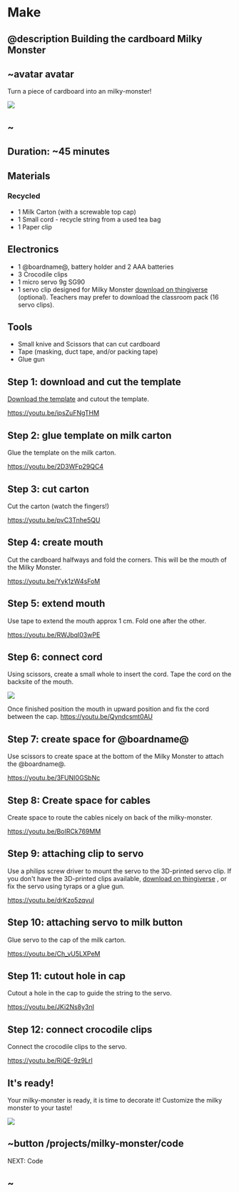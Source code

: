 # Make
## @description Building the cardboard Milky Monster

## ~avatar avatar

Turn a piece of cardboard into an milky-monster!

![](/static/mb/projects/milky-monster/monsters.jpg)

## ~

## Duration: ~45 minutes

## Materials
### Recycled
* 1 Milk Carton (with a screwable top cap)
* 1 Small cord - recycle string from a used tea bag
* 1 Paper clip

## Electronics
* 1 @boardname@, battery holder and 2 AAA batteries
* 3 Crocodile clips
* 1 micro servo 9g SG90
* 1 servo clip designed for Milky Monster [download on thingiverse](http://www.thingiverse.com/thing:2185971) (optional). Teachers may prefer to download the classroom pack (16 servo clips).

## Tools
* Small knive and  Scissors that can cut cardboard
* Tape (masking, duct tape, and/or packing tape)
* Glue gun

## Step 1: download and cut the template

[Download the template](/static/mb/projects/milky-monster/template.pdf) and cutout the template.

https://youtu.be/ipsZuFNgTHM

## Step 2: glue template on milk carton

Glue the template on the milk carton.

https://youtu.be/2D3WFp29QC4

## Step 3: cut carton

Cut the carton (watch the fingers!)

https://youtu.be/pvC3Tnhe5QU

## Step 4: create mouth

Cut the cardboard halfways and fold the corners. This will be the mouth of the Milky Monster.

https://youtu.be/Yyk1zW4sFoM

## Step 5: extend mouth

Use tape to extend the mouth approx 1 cm. Fold one after the other.

https://youtu.be/RWJbqI03wPE

## Step 6: connect cord

Using scissors, create a small whole to insert the cord. Tape the cord on the backsite of the mouth.

![](/static/mb/projects/milky-monster/connectmouth.jpg)

Once finished position the mouth in upward position and fix the cord between the cap.
https://youtu.be/Qyndcsmt0AU

## Step 7: create space for @boardname@

Use scissors to create space at the bottom of the Milky Monster to attach the @boardname@.

https://youtu.be/3FUNI0GSbNc

## Step 8: Create space for cables

Create space to route the cables nicely on back of the milky-monster.

https://youtu.be/BoIRCk769MM

## Step 9: attaching clip to servo

Use a philips screw driver to mount the servo to the 3D-printed servo clip.
If you don't have the 3D-printed clips available, [download on thingiverse](http://www.thingiverse.com/thing:2185971) , or fix the servo using tyraps or a glue gun.

https://youtu.be/drKzo5zqvuI

## Step 10: attaching servo to milk button

Glue servo to the cap of the milk carton.

https://youtu.be/Ch_vU5LXPeM

## Step 11: cutout hole in cap

Cutout a hole in the cap to guide the string to the servo.

https://youtu.be/JKi2Ns8y3nI

## Step 12: connect crocodile clips

Connect the crocodile clips to the servo.

https://youtu.be/RiQE-9z9LrI


## It's ready!

Your milky-monster is ready, it is time to decorate it! Customize the milky monster to your taste!

![](/static/mb/projects/milky-monster/monsters.jpg)

## ~button /projects/milky-monster/code
NEXT: Code
## ~